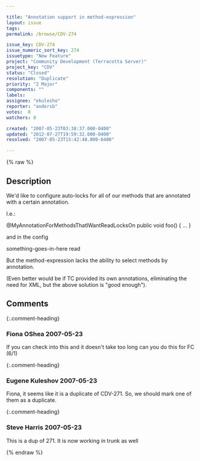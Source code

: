 ```yaml
---

title: "Annotation support in method-expression"
layout: issue
tags: 
permalink: /browse/CDV-274

issue_key: CDV-274
issue_numeric_sort_key: 274
issuetype: "New Feature"
project: "Community Development (Terracotta Server)"
project_key: "CDV"
status: "Closed"
resolution: "Duplicate"
priority: "2 Major"
components: ""
labels: 
assignee: "ekulesho"
reporter: "andersb"
votes:  0
watchers: 0

created: "2007-05-23T03:38:37.000-0400"
updated: "2012-07-27T19:59:32.000-0400"
resolved: "2007-05-23T15:42:48.000-0400"

---
```




{% raw %}



## Description

<div markdown="1" class="description">

We'd like to configure auto-locks for all of our methods that are
annotated with a certain annotation.

I.e.:

@MyAnnotationForMethodsThatIWantReadLocksOn
public void foo() \{
...
\}

and in the config

<autolock>
  <method-expression>something-goes-in-here</method-expression>
  <lock-level>read</lock-level>
</autolock>

But the method-expression lacks the ability to select methods by annotation.

(Even better would be if TC provided its own annotations, eliminating the need for XML, but the above solution is "good enough").

</div>

## Comments


{:.comment-heading}
### **Fiona OShea** <span class="date">2007-05-23</span>

<div markdown="1" class="comment">

If you can check into this and it doesn't take too long can you do this for FC (6/1)

</div>


{:.comment-heading}
### **Eugene Kuleshov** <span class="date">2007-05-23</span>

<div markdown="1" class="comment">

Fiona, it seems like it is a duplicate of CDV-271. So, we should mark one of them as a duplicate.

</div>


{:.comment-heading}
### **Steve Harris** <span class="date">2007-05-23</span>

<div markdown="1" class="comment">

This is a dup of 271. It is now working in trunk as well

</div>



{% endraw %}
